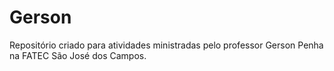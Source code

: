 # Gerson
Repositório criado para atividades ministradas pelo professor Gerson Penha na FATEC São José dos Campos.
